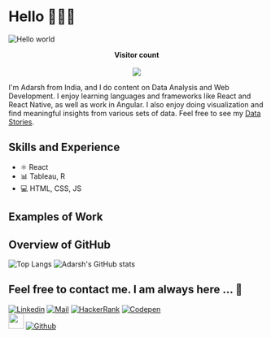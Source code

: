 # Hello 🙋🏻‍♂️

<img src="https://raw.githubusercontent.com/sagar-viradiya/sagar-viradiya/master/resources/banner.png" alt="Hello world">

<p align="center"> 
  <b>Visitor count</b>
  <br>
  <br>
  <img src="https://profile-counter.glitch.me/AdarshPaawar29/count.svg" />
</p>

I'm Adarsh from India, and I do content on Data Analysis and Web Development. I enjoy learning languages and frameworks like React and React Native, as well as work in Angular. I also enjoy doing visualization and find meaningful insights from various sets of data. Feel free to see my [Data Stories](https://public.tableau.com/app/profile/adarshpawar28).

## Skills and Experience

- ⚛ React
- 📊 Tableau, R
- 💻 HTML, CSS, JS

## Examples of Work

## Overview of GitHub

![Top Langs](https://github-readme-stats.vercel.app/api/top-langs/?username=AdarshPawar29&layout=compact) ![Adarsh's GitHub stats](https://github-readme-stats.vercel.app/api?username=AdarshPawar29&show_icons=true)

## Feel free to contact me. I am always here ... 📝

[![Linkedin](https://img.shields.io/badge/LinkedIn-Adarsh%20Pawar-blue?logo=Linkedin&logoColor=blue&labelColor=white)](https://www.linkedin.com/in/adarshpawar28/)
[![Mail](https://img.shields.io/badge/Gmail-adarshpawar28@gmail.com-red?logo=Gmail&logoColor=red&labelColor=white)](mailto:adarshpawar28@gmail.com)
[![HackerRank](https://img.shields.io/badge/HackerRank-adarshpawar28-brightgreen?logo=HackerRank&logoColor=Green&labelColor=white)](https://www.hackerrank.com/adarshpawar28)
[![Codepen](https://img.shields.io/badge/Tableau-Adarsh%20Pawar-orange?logo=codewars&logoColor=orange&labelColor=white)](https://public.tableau.com/app/profile/adarshpawar28)
<br>
<img src="https://media.giphy.com/media/WUlplcMpOCEmTGBtBW/giphy.gif" width="30"> [![Github](https://img.shields.io/github/followers/AdarshPawar29?label=Follow%20Me&style=social)](https://github.com/AdarshPawar29)
